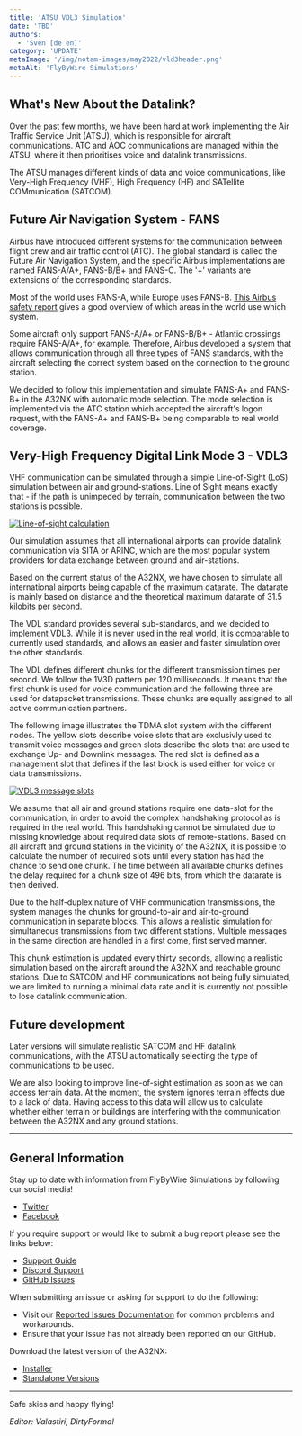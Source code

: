 ```yaml
---
title: 'ATSU VDL3 Simulation'
date: 'TBD'
authors:
  - 'Sven [de en]'
category: 'UPDATE'
metaImage: '/img/notam-images/may2022/vld3header.png'
metaAlt: 'FlyByWire Simulations'
---
```


## What's New About the Datalink?

Over the past few months, we have been hard at work implementing the Air Traffic Service Unit (ATSU), which is responsible for aircraft communications.
ATC and AOC communications are managed within the ATSU, where it then prioritises voice and datalink transmissions.

The ATSU manages different kinds of data and voice communications, like Very-High Frequency (VHF),
High Frequency (HF) and SATellite COMmunication (SATCOM).

## Future Air Navigation System - FANS

Airbus have introduced different systems for the communication between flight crew and air traffic control (ATC).
The global standard is called the Future Air Navigation System, and the specific Airbus implementations are named FANS-A/A+,
FANS-B/B+ and FANS-C. The '+' variants are extensions of the corresponding standards.

Most of the world uses FANS-A, while Europe uses FANS-B.
[This Airbus safety report](https://safetyfirst.airbus.com/app/themes/mh_newsdesk/documents/archives/the-future-air-navigation-system-fans-b.pdf) gives a good overview of which 
areas in the world use which system.

Some aircraft only support FANS-A/A+ or FANS-B/B+ - Atlantic crossings require FANS-A/A+, for example.
Therefore, Airbus developed a system that allows communication through all three types of FANS standards, with the aircraft selecting the correct system based on the connection to the ground station.

We decided to follow this implementation and simulate FANS-A+ and FANS-B+ in the A32NX with automatic mode selection.
The mode selection is implemented via the ATC station which accepted the aircraft's logon request, with the FANS-A+ and FANS-B+ being comparable to real world coverage.

## Very-High Frequency Digital Link Mode 3 - VDL3

VHF communication can be simulated through a simple Line-of-Sight (LoS) simulation between air and ground-stations.
Line of Sight means exactly that - if the path is unimpeded by terrain, communication between the two stations is possible.

[![Line-of-sight calculation](/img/notam-images/may2022/LoS.png)](/img/notam-images/may2022/LoS.png)

Our simulation assumes that all international airports can provide datalink communication via SITA or ARINC, which are
the most popular system providers for data exchange between ground and air-stations.

Based on the current status of the A32NX, we have chosen to simulate all international airports being capable of the maximum datarate.
The datarate is mainly based on distance and the theoretical maximum datarate of 31.5 kilobits per second.

The VDL standard provides several sub-standards, and we decided to implement VDL3. While it is never used in the real world, it is comparable to currently used standards, and allows an easier and faster simulation over the other standards.

The VDL defines different chunks for the different transmission times per second.
We follow the 1V3D pattern per 120 milliseconds. It means that the first chunk is used for voice communication and the following
three are used for datapacket transmissions. These chunks are equally assigned to all active communication partners.

The following image illustrates the TDMA slot system with the different nodes.
The yellow slots describe voice slots that are exclusivly used to transmit voice messages and
green slots describe the slots that are used to exchange Up- and Downlink messages.
The red slot is defined as a management slot that defines if the last block is used either for voice or data transmissions.

[![VDL3 message slots](/img/notam-images/may2022/VDL3-Slots.png)](/img/notam-images/may2022/VDL3-Slots.png)

We assume that all air and ground stations require one data-slot for the communication, in order to avoid the complex handshaking protocol as is required in the real world.
This handshaking cannot be simulated due to missing knowledge about required data slots of remote-stations.
Based on all aircraft and ground stations in the vicinity of the A32NX, it is possible to calculate the number of required slots until
every station has had the chance to send one chunk. The time between all available chunks defines the delay required for a chunk size of 496 bits, from which the datarate is 
then derived.

Due to the half-duplex nature of VHF communication transmissions, the system manages the chunks for ground-to-air and air-to-ground communication in separate blocks.
This allows a realistic simulation for simultaneous transmissions from two different stations.
Multiple messages in the same direction are handled in a first come, first served manner.

This chunk estimation is updated every thirty seconds, allowing a realistic simulation based on the aircraft around the A32NX and reachable ground stations. Due to SATCOM and HF communications not being fully simulated, we are limited to running a minimal data rate and it is currently not possible to lose datalink communication.

## Future development

Later versions will simulate realistic SATCOM and HF datalink communications, with the ATSU automatically selecting the type of communications to be used.

We are also looking to improve line-of-sight estimation as soon as we can access terrain data. At the moment, the system ignores terrain effects due to a lack of data. Having access to this data will allow us to calculate whether either terrain or buildings are interfering with the communication between the A32NX and any ground stations.

---

## General Information

Stay up to date with information from FlyByWire Simulations by following our social media!

- [Twitter](https://twitter.com/FlyByWireSim)
- [Facebook](https://www.facebook.com/FlyByWireSimulations/)

If you require support or would like to submit a bug report please see the links below:

- [Support Guide](https://docs.flybywiresim.com/fbw-a32nx/support/)
- [Discord Support](https://discord.gg/flybywire)
- [GitHub Issues](https://github.com/flybywiresim/a32nx/issues/new/choose)

When submitting an issue or asking for support to do the following:

- Visit our [Reported Issues Documentation](https://docs.flybywiresim.com/fbw-a32nx/support/reported-issues/) for common problems and workarounds.
- Ensure that your issue has not already been reported on our GitHub.

Download the latest version of the A32NX:

- [Installer](https://api.flybywiresim.com/installer)
- [Standalone Versions](https://flybywiresim.com/a32nx/#download)

---

Safe skies and happy flying!

*Editor: Valastiri, DirtyFormal*

